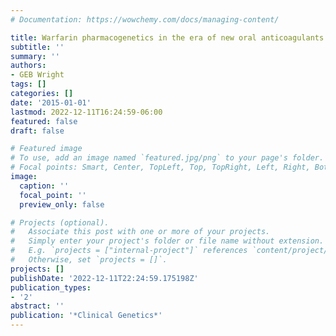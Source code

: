 ```yaml
---
# Documentation: https://wowchemy.com/docs/managing-content/

title: Warfarin pharmacogenetics in the era of new oral anticoagulants
subtitle: ''
summary: ''
authors:
- GEB Wright
tags: []
categories: []
date: '2015-01-01'
lastmod: 2022-12-11T16:24:59-06:00
featured: false
draft: false

# Featured image
# To use, add an image named `featured.jpg/png` to your page's folder.
# Focal points: Smart, Center, TopLeft, Top, TopRight, Left, Right, BottomLeft, Bottom, BottomRight.
image:
  caption: ''
  focal_point: ''
  preview_only: false

# Projects (optional).
#   Associate this post with one or more of your projects.
#   Simply enter your project's folder or file name without extension.
#   E.g. `projects = ["internal-project"]` references `content/project/deep-learning/index.md`.
#   Otherwise, set `projects = []`.
projects: []
publishDate: '2022-12-11T22:24:59.175198Z'
publication_types:
- '2'
abstract: ''
publication: '*Clinical Genetics*'
---
```

